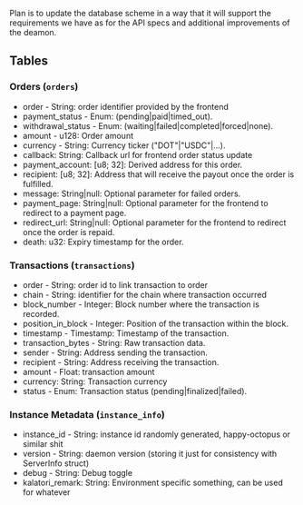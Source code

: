 Plan is to update the database scheme in a way that it will support the requirements we have as for the API specs and additional improvements of the deamon.

## Tables
### Orders (`orders`)
- order - String: order identifier provided by the frontend 
- payment_status - Enum: (pending|paid|timed_out). 
- withdrawal_status - Enum: (waiting|failed|completed|forced|none). 
- amount - u128: Order amount 
- currency - String: Currency ticker ("DOT"|"USDC"|...). 
- callback: String: Callback url for frontend order status update 
- payment_account: [u8; 32]: Derived address for this order. 
- recipient: [u8; 32]: Address that will receive the payout once the order is fulfilled. 
- message: String|null: Optional parameter for failed orders.
- payment_page: String|null: Optional parameter for the frontend to redirect to a payment page.
- redirect_url: String|null: Optional parameter for the frontend to redirect once the order is repaid.
- death: u32: Expiry timestamp for the order.

### Transactions (`transactions`)
- order - String: order id to link transaction to order
- chain - String: identifier for the chain where transaction occurred
- block_number - Integer: Block number where the transaction is recorded.
- position_in_block - Integer: Position of the transaction within the block. 
- timestamp - Timestamp: Timestamp of the transaction. 
- transaction_bytes - String: Raw transaction data. 
- sender - String: Address sending the transaction. 
- recipient - String: Address receiving the transaction. 
- amount - Float: transaction amount
- currency: String: Transaction currency 
- status - Enum: Transaction status (pending|finalized|failed).

### Instance Metadata (`instance_info`)
- instance_id - String: instance id randomly generated, happy-octopus or similar shit
- version - String: daemon version (storing it just for consistency with ServerInfo struct)
- debug - String: Debug toggle
- kalatori_remark: String: Environment specific something, can be used for whatever
